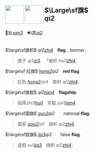 <span lang=zh>

## <img height=60 align=left src=http://ccamc.org/images/char_img_new/char_img_Unified_KT/eb0455413946a621575896097781096e.svg> <img height=60 align=left src=https://ziphoenicia-1300189285.cos.ap-shanghai.myqcloud.com/swjz/4867.svg> $\Large\sf旗$<br>*qi2*<br clear=all>

🚩㫃[*yan3*]()　🔊其[*qi2*]()
<br><br>



$\large\sf旗帜$ *qi2[zhi4]()*　**flag**．*banner*．
>旗子 *qi2[zi3]()*．　†徽帜 *hui1[zhi4]()*． 

$\large\sf 红旗$ *[hong2]()qi2*　**red flag**.  
> 紅色 *[hong2]()se4*　旗帜 *qi2[zhi4]()*．   

$\large\sf旗舰$ *qi2[jian4]()*　**flagship**.   
> 指挥*zhi3[hui1]()*　军舰 *jun1[jian4]()*． 

$\large\sf国旗$ *[guo2]()qi2*　　national **flag**.      
> 国家 *[guo2]()jia1*　旗帜 *qi2[zhi4]()*． 

$\large\sf假旗$ *[jia3]()qi2*　　false **flag**.      
> 虚假 *xu1[jia3]()*　旗帜 *qi2[zhi4]()*． 

